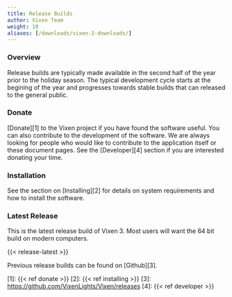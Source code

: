 ```yaml
---
title: Release Builds
author: Vixen Team
weight: 10
aliases: [/downloads/vixen-3-downloads/]
---
```


### Overview

Release builds are typically made available in the second half of the year prior to the holiday season. The typical development cycle starts at the begining of the year and progresses towards stable builds that can released to the general public.

### Donate

[Donate][1] to the Vixen project if you have found the software useful. You can also contribute to the development of the software. We are always looking for people who would like to contribute to the application itself or these document pages. See the [Developer][4] section if you are interested donating your time.

### Installation

See the section on [Installing][2] for details on system requirements and how to install the software.

### Latest Release

This is the latest release build of Vixen 3. Most users will want the 64 bit build on modern computers.

{{< release-latest >}}

Previous release builds can be found on [Github][3].

[1]: {{< ref donate >}}
[2]: {{< ref installing >}}
[3]: https://github.com/VixenLights/Vixen/releases
[4]: {{< ref developer >}}
